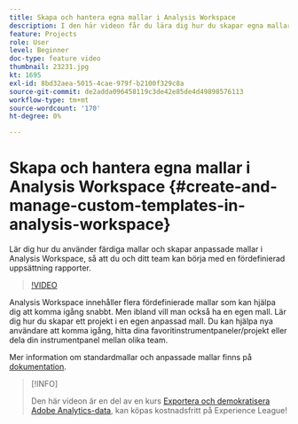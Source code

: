 ```yaml
---
title: Skapa och hantera egna mallar i Analysis Workspace
description: I den här videon får du lära dig hur du skapar egna mallar i Analysis Workspace, så att du och ditt team kan börja med en viss uppsättning rapporter.
feature: Projects
role: User
level: Beginner
doc-type: feature video
thumbnail: 23231.jpg
kt: 1695
exl-id: 8bd32aea-5015-4cae-979f-b2100f329c8a
source-git-commit: de2adda096458119c3de42e85de4d49898576113
workflow-type: tm+mt
source-wordcount: '170'
ht-degree: 0%

---
```


# Skapa och hantera egna mallar i Analysis Workspace {#create-and-manage-custom-templates-in-analysis-workspace}

Lär dig hur du använder färdiga mallar och skapar anpassade mallar i Analysis Workspace, så att du och ditt team kan börja med en fördefinierad uppsättning rapporter.

>[!VIDEO](https://video.tv.adobe.com/v/23231/?quality=12)

Analysis Workspace innehåller flera fördefinierade mallar som kan hjälpa dig att komma igång snabbt. Men ibland vill man också ha en egen mall. Lär dig hur du skapar ett projekt i en egen anpassad mall. Du kan hjälpa nya användare att komma igång, hitta dina favoritinstrumentpaneler/projekt eller dela din instrumentpanel mellan olika team.

Mer information om standardmallar och anpassade mallar finns på [dokumentation](https://experienceleague.adobe.com/docs/analytics/analyze/analysis-workspace/build-workspace-project/starter-projects.html).

>[!INFO]
>
> Den här videon är en del av en kurs [Exportera och demokratisera Adobe Analytics-data](https://experienceleague.adobe.com/?recommended=Analytics-A-1-2022.1.democratizing), kan köpas kostnadsfritt på Experience League!
